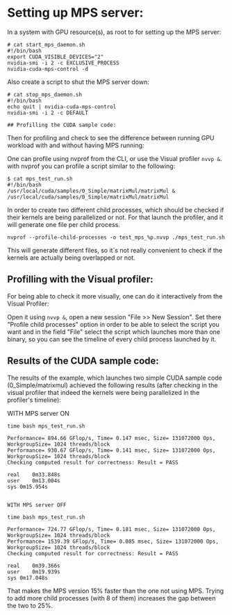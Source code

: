 # Setting up MPS server:

In a system with GPU resource(s), as root to for setting up the MPS server:
```
# cat start_mps_daemon.sh 
#!/bin/bash
export CUDA_VISIBLE_DEVICES="2"
nvidia-smi -i 2 -c EXCLUSIVE_PROCESS
nvidia-cuda-mps-control -d
```
Also create a script to shut the MPS server down:
```
# cat stop_mps_daemon.sh 
#!/bin/bash
echo quit | nvidia-cuda-mps-control
nvidia-smi -i 2 -c DEFAULT

## Profilling the CUDA sample code:

```
Then for profiling and check to see the difference between running GPU workload with and without having MPS running:

One can profile using nvprof from the CLI, or use the Visual profiler `nvvp &`.
with nvprof you can profile a script similar to the following:
```
$ cat mps_test_run.sh 
#!/bin/bash
/usr/local/cuda/samples/0_Simple/matrixMul/matrixMul &
/usr/local/cuda/samples/0_Simple/matrixMul/matrixMul
```
In order to create two different child processes, which should be checked if their kernels are being parallelized or not. For that launch the profiler, and it will generate one file per child process.
```
nvprof --profile-child-processes -o test_mps_%p.nvvp ./mps_test_run.sh 
```
This will generate different files, so it`s not really convenient to check if the kernels are actually being overlapped or not.

## Profilling with the Visual profiler:

For being able to check it more visually, one can do it interactively from the Visual Profiler:

Open it using `nvvp &`, open a new session "File >> New Session".
Set there "Profile child processes" option in order to be able to select the script you want and in the field "File" select the script which launches more than one binary, so you can see the timeline of every child process launched by it.

## Results of the CUDA sample code:

The results of the example, which launches two simple CUDA sample code (0_Simple/matrixmul) achieved the following results (after checking in the visual profiler that indeed the kernels were being parallelized in the profiler's timeline):

WITH MPS server ON

```
time bash mps_test_run.sh

Performance= 894.66 GFlop/s, Time= 0.147 msec, Size= 131072000 Ops, WorkgroupSize= 1024 threads/block
Performance= 930.67 GFlop/s, Time= 0.141 msec, Size= 131072000 Ops, WorkgroupSize= 1024 threads/block
Checking computed result for correctness: Result = PASS

real	0m33.848s
user	0m13.004s
sys	0m15.954s


WITH MPS server OFF

time bash mps_test_run.sh

Performance= 724.77 GFlop/s, Time= 0.181 msec, Size= 131072000 Ops, WorkgroupSize= 1024 threads/block
Performance= 1539.39 GFlop/s, Time= 0.085 msec, Size= 131072000 Ops, WorkgroupSize= 1024 threads/block
Checking computed result for correctness: Result = PASS

real	0m39.366s
user	0m19.939s
sys	0m17.048s
```
 That makes the MPS version 15% faster than the one not using MPS. Trying to add more child processes (with 8 of them) increases the gap between the two to 25%.
